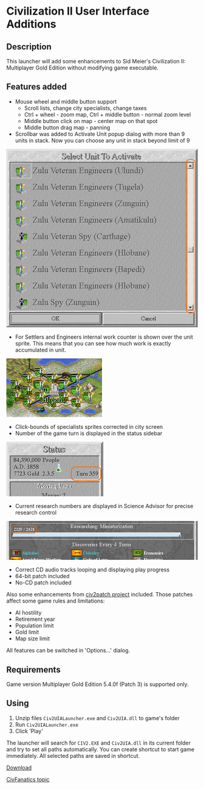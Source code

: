 # Civilization II User Interface Additions

## Description
This launcher will add some enhancements to Sid Meier's Civilization II: Multiplayer Gold Edition without modifying game executable.

## Features added
 - Mouse wheel and middle button support
   - Scroll lists, change city specialists, change taxes
   - Ctrl + wheel - zoom map, Ctrl + middle button - normal zoom level
   - Middle button click on map - center map on that spot
   - Middle button drag map - panning
 - Scrollbar was added to Activate Unit popup dialog with more than 9 units in stack. Now you can choose any unit in stack beyond limit of 9
 
 ![Screenshot](Screenshots/UnitsPopupListWithScrollbar.png?raw=true "Screenshot")
 - For Settlers and Engineers internal work counter is shown over the unit sprite. This means that you can see how much work is exactly accumulated in unit.
 
![Screenshot](Screenshots/EngineersCounter.png?raw=true "Screenshot")
 - Click-bounds of specialists sprites corrected in city screen
 - Number of the game turn is displayed in the status sidebar

![Screenshot](Screenshots/GameTurn.png?raw=true "Screenshot")
 - Current research numbers are displayed in Science Advisor for precise research control

![Screenshot](Screenshots/ScienceAdvisor.png?raw=true "Screenshot")
 - Correct CD audio tracks looping and displaying play progress
 - 64-bit patch included
 - No-CD patch included

Also some enhancements from [civ2patch project](https://github.com/vinceho/civ2patch) included. Those patches affect some game rules and limitations:
 - AI hostility
 - Retirement year
 - Population limit
 - Gold limit
 - Map size limit

All features can be switched in 'Options...' dialog.

## Requirements
Game version Multiplayer Gold Edition 5.4.0f (Patch 3) is supported only.

## Using
 1. Unzip files `Civ2UIALauncher.exe` and `Civ2UIA.dll` to game's folder
 2. Run `Civ2UIALauncher.exe`
 3. Click 'Play'

The launcher will search for `CIV2.EXE` and `Civ2UIA.dll` in its current folder and try to set all paths 
automatically.
You can create shortcut to start game immediately. All selected paths are saved in shortcut.

[Download](https://github.com/FoxAhead/Civ2-UI-Additions/releases)

[CivFanatics topic](https://forums.civfanatics.com/threads/623515/)